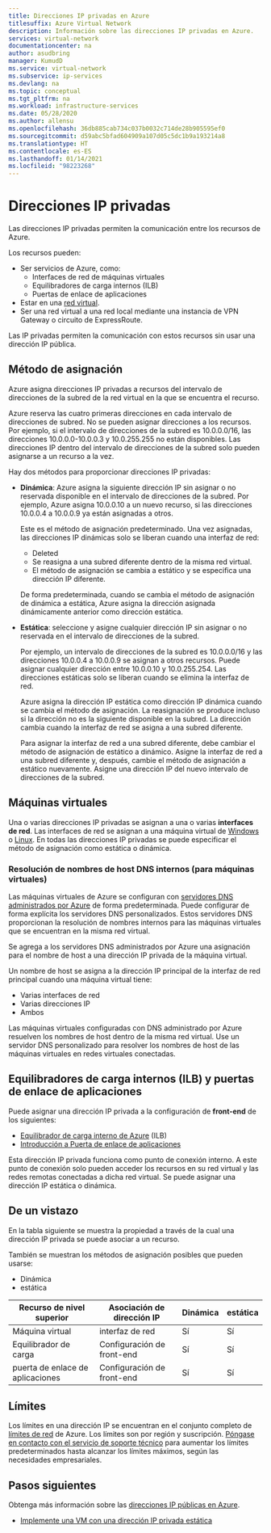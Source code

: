 ```yaml
---
title: Direcciones IP privadas en Azure
titlesuffix: Azure Virtual Network
description: Información sobre las direcciones IP privadas en Azure.
services: virtual-network
documentationcenter: na
author: asudbring
manager: KumudD
ms.service: virtual-network
ms.subservice: ip-services
ms.devlang: na
ms.topic: conceptual
ms.tgt_pltfrm: na
ms.workload: infrastructure-services
ms.date: 05/28/2020
ms.author: allensu
ms.openlocfilehash: 36db885cab734c037b0032c714de28b905595ef0
ms.sourcegitcommit: d59abc5bfad604909a107d05c5dc1b9a193214a8
ms.translationtype: HT
ms.contentlocale: es-ES
ms.lasthandoff: 01/14/2021
ms.locfileid: "98223268"
---
```

# <a name="private-ip-addresses"></a>Direcciones IP privadas
Las direcciones IP privadas permiten la comunicación entre los recursos de Azure. 

Los recursos pueden:
* Ser servicios de Azure, como:
    * Interfaces de red de máquinas virtuales
    * Equilibradores de carga internos (ILB)
    * Puertas de enlace de aplicaciones
* Estar en una [red virtual](virtual-networks-overview.md).
* Ser una red virtual a una red local mediante una instancia de VPN Gateway o circuito de ExpressRoute.

Las IP privadas permiten la comunicación con estos recursos sin usar una dirección IP pública.

## <a name="allocation-method"></a>Método de asignación

Azure asigna direcciones IP privadas a recursos del intervalo de direcciones de la subred de la red virtual en la que se encuentra el recurso.

Azure reserva las cuatro primeras direcciones en cada intervalo de direcciones de subred. No se pueden asignar direcciones a los recursos. Por ejemplo, si el intervalo de direcciones de la subred es 10.0.0.0/16, las direcciones 10.0.0.0-10.0.0.3 y 10.0.255.255 no están disponibles. Las direcciones IP dentro del intervalo de direcciones de la subred solo pueden asignarse a un recurso a la vez. 

Hay dos métodos para proporcionar direcciones IP privadas:

- **Dinámica**: Azure asigna la siguiente dirección IP sin asignar o no reservada disponible en el intervalo de direcciones de la subred. Por ejemplo, Azure asigna 10.0.0.10 a un nuevo recurso, si las direcciones 10.0.0.4 a 10.0.0.9 ya están asignadas a otros. 

    Este es el método de asignación predeterminado. Una vez asignadas, las direcciones IP dinámicas solo se liberan cuando una interfaz de red:
    
    * Deleted
    * Se reasigna a una subred diferente dentro de la misma red virtual.
    * El método de asignación se cambia a estático y se especifica una dirección IP diferente. 
    
    De forma predeterminada, cuando se cambia el método de asignación de dinámica a estática, Azure asigna la dirección asignada dinámicamente anterior como dirección estática.

- **Estática**: seleccione y asigne cualquier dirección IP sin asignar o no reservada en el intervalo de direcciones de la subred. 

    Por ejemplo, un intervalo de direcciones de la subred es 10.0.0.0/16 y las direcciones 10.0.0.4 a 10.0.0.9 se asignan a otros recursos. Puede asignar cualquier dirección entre 10.0.0.10 y 10.0.255.254. Las direcciones estáticas solo se liberan cuando se elimina la interfaz de red. 
    
    Azure asigna la dirección IP estática como dirección IP dinámica cuando se cambia el método de asignación. La reasignación se produce incluso si la dirección no es la siguiente disponible en la subred. La dirección cambia cuando la interfaz de red se asigna a una subred diferente.
    
    Para asignar la interfaz de red a una subred diferente, debe cambiar el método de asignación de estático a dinámico. Asigne la interfaz de red a una subred diferente y, después, cambie el método de asignación a estático nuevamente. Asigne una dirección IP del nuevo intervalo de direcciones de la subred.
    
## <a name="virtual-machines"></a>Máquinas virtuales

Una o varias direcciones IP privadas se asignan a una o varias **interfaces de red**. Las interfaces de red se asignan a una máquina virtual de [Windows](../virtual-machines/windows/overview.md?toc=%2fazure%2fvirtual-network%2ftoc.json) o [Linux](../virtual-machines/linux/overview.md?toc=%2fazure%2fvirtual-network%2ftoc.json). En todas las direcciones IP privadas se puede especificar el método de asignación como estática o dinámica.

### <a name="internal-dns-hostname-resolution-for-virtual-machines"></a>Resolución de nombres de host DNS internos (para máquinas virtuales)

Las máquinas virtuales de Azure se configuran con [servidores DNS administrados por Azure](virtual-networks-name-resolution-for-vms-and-role-instances.md#azure-provided-name-resolution) de forma predeterminada. Puede configurar de forma explícita los servidores DNS personalizados. Estos servidores DNS proporcionan la resolución de nombres internos para las máquinas virtuales que se encuentran en la misma red virtual.

Se agrega a los servidores DNS administrados por Azure una asignación para el nombre de host a una dirección IP privada de la máquina virtual. 

Un nombre de host se asigna a la dirección IP principal de la interfaz de red principal cuando una máquina virtual tiene:

* Varias interfaces de red
* Varias direcciones IP
* Ambos

Las máquinas virtuales configuradas con DNS administrado por Azure resuelven los nombres de host dentro de la misma red virtual. Use un servidor DNS personalizado para resolver los nombres de host de las máquinas virtuales en redes virtuales conectadas.

## <a name="internal-load-balancers-ilb--application-gateways"></a>Equilibradores de carga internos (ILB) y puertas de enlace de aplicaciones

Puede asignar una dirección IP privada a la configuración de **front-end** de los siguientes:

* [Equilibrador de carga interno de Azure](../load-balancer/load-balancer-overview.md?toc=%2fazure%2fvirtual-network%2ftoc.json) (ILB)
* [Introducción a Puerta de enlace de aplicaciones](../application-gateway/overview.md?toc=%2fazure%2fvirtual-network%2ftoc.json) 

Esta dirección IP privada funciona como punto de conexión interno. A este punto de conexión solo pueden acceder los recursos en su red virtual y las redes remotas conectadas a dicha red virtual. Se puede asignar una dirección IP estática o dinámica.

## <a name="at-a-glance"></a>De un vistazo
En la tabla siguiente se muestra la propiedad a través de la cual una dirección IP privada se puede asociar a un recurso. 

También se muestran los métodos de asignación posibles que pueden usarse:

* Dinámica
* estática

| Recurso de nivel superior | Asociación de dirección IP | Dinámica | estática |
| --- | --- | --- | --- |
| Máquina virtual |interfaz de red |Sí |Sí |
| Equilibrador de carga |Configuración de front-end |Sí |Sí |
| puerta de enlace de aplicaciones |Configuración de front-end |Sí |Sí |

## <a name="limits"></a>Límites
Los límites en una dirección IP se encuentran en el conjunto completo de [límites de red](../azure-resource-manager/management/azure-subscription-service-limits.md?toc=%2fazure%2fvirtual-network%2ftoc.json#networking-limits) de Azure. Los límites son por región y suscripción. [Póngase en contacto con el servicio de soporte técnico](https://portal.azure.com/#blade/Microsoft_Azure_Support/HelpAndSupportBlade) para aumentar los límites predeterminados hasta alcanzar los límites máximos, según las necesidades empresariales.

## <a name="next-steps"></a>Pasos siguientes
Obtenga más información sobre las [direcciones IP públicas en Azure](public-ip-addresses.md).
* [Implemente una VM con una dirección IP privada estática](virtual-networks-static-private-ip-arm-pportal.md)